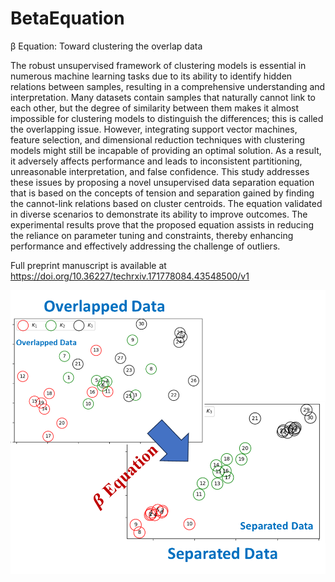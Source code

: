 # BetaEquation
β Equation: Toward clustering the overlap data

The robust unsupervised framework of clustering models is essential in numerous machine learning tasks due to its ability to identify hidden relations between samples, resulting in a comprehensive understanding and interpretation. Many datasets contain samples that naturally cannot link to each other, but the degree of similarity between them makes it almost impossible for clustering models to distinguish the differences; this is called the overlapping issue. However, integrating support vector machines, feature selection, and dimensional reduction techniques with clustering models might still be incapable of providing an optimal solution. As a result, it adversely affects performance and leads to inconsistent partitioning, unreasonable interpretation, and false confidence. This study addresses these issues by proposing a novel unsupervised data separation equation that is based on the concepts of tension and separation gained by finding the cannot-link relations based on cluster centroids. The equation validated in diverse scenarios to demonstrate its ability to improve outcomes. The experimental results prove that the proposed equation assists in reducing the reliance on parameter tuning and constraints, thereby enhancing performance and effectively addressing the challenge of outliers.

Full preprint manuscript is available at https://doi.org/10.36227/techrxiv.171778084.43548500/v1

![Alt text](https://github.com/MustafaRaadKadhim/BetaEquation/blob/main/Data%20Separation.png)
